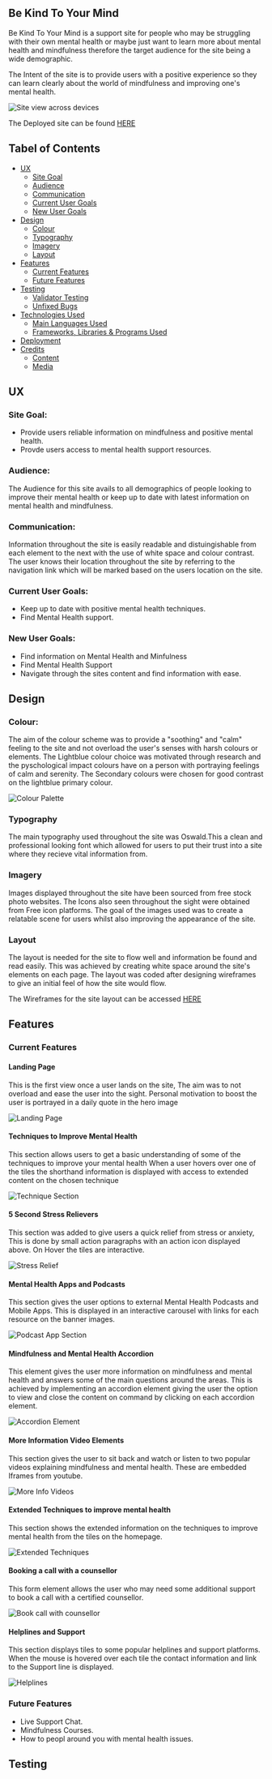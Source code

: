 ## Be Kind To Your Mind
Be Kind To Your Mind is a support site for people who may be struggling with their own mental health or maybe just want to learn more about mental health and mindfulness therefore the target audience for the site being a wide demographic. 

The Intent of the site is to provide users with a positive experience so they can learn clearly about the world of mindfulness and improving one's mental health.

![Site view across devices](/assets/images-readme/media-responsivenss.png)

The Deployed site can be found [HERE](https://scottsmyth56.github.io/BeKindToYourMind/)

## Tabel of Contents
+ [UX](#ux "UX")
  + [Site Goal](#site-goal "Site Goal")
  + [Audience](#audience "Audience")
  + [Communication](#communication "Communication")
  + [Current User Goals](#current-user-goals "Current User Goals")
  + [New User Goals](#new-user-goals "New User Goals")
+ [Design](#design "Design")
  + [Colour](#colour "Colour")
  + [Typography](#typography "Typography")
  + [Imagery](#imagery "Imagery")
  + [Layout](#layout "Layout")
+ [Features](#features "Features")
  + [Current Features](#current-features "Current Features")
  + [Future Features](#future-features "Future Features")
+ [Testing](#testing "Testing")
  + [Validator Testing](#validator-testing "Validator Testing")
  + [Unfixed Bugs](#unfixed-bugs "Unfixed Bugs")
+ [Technologies Used](#technologies-used "Technologies Used")
  + [Main Languages Used](#main-languages-used "Main Languages Used")
  + [Frameworks, Libraries & Programs Used](#frameworks-libraries-programs-used "Frameworks, Libraries & Programs Used")
+ [Deployment](#deployment "Deployment")
+ [Credits](#credits "Credits")
  + [Content](#content "Content")
  + [Media](#media "Media")

## UX
### Site Goal:
- Provide users reliable information on mindfulness and positive mental health.
- Provde users access to mental health support resources.

### Audience:
The Audience for this site avails to all demographics of people looking to improve their mental health or keep up to date with latest information on mental health and mindfulness.

### Communication:
Information throughout the site is easily readable and distuingishable from each element to the next with the use of white space and colour contrast. 
The user knows their location throughout the site by referring to the navigation link which will be marked based on the users location on the site.

### Current User Goals:
- Keep up to date with positive mental health techniques.
- Find Mental Health support.

### New User Goals:
- Find information on Mental Health and Minfulness
- Find Mental Health Support
- Navigate through the sites content and find information with ease.

## Design

### Colour:

The aim of the colour scheme was to provide a "soothing" and "calm" feeling to the site and not overload the user's senses with harsh colours or elements.
The Lightblue colour choice was motivated through research and the pyschological impact colours have on a person with portraying feelings of calm and serenity.
The Secondary colours were chosen for good contrast on the lightblue primary colour.

![Colour Palette](assets/images-readme/Colour-pallette.png)

### Typography

The main typography used throughout the site was Oswald.This a clean and professional looking font which allowed for users to put their trust into a site where they recieve vital information from.

### Imagery

Images displayed throughout the site have been sourced from free stock photo websites. The Icons also seen throughout the sight were obtained from Free icon platforms. The goal of the images used was to create a relatable scene for users whilst also improving the appearance of the site.

### Layout

The layout is needed for the site to flow well and information be found and read easily. This was achieved by creating white space around the site's elements on each page. The layout was coded after designing wireframes to give an initial feel of how the site would flow.

The Wireframes for the site layout can be accessed [HERE](/assets/images-readme/)

## Features 

### Current Features 

#### Landing Page 

This is the first view once a user lands on the site, The aim was to not overload and ease the user into the sight.
Personal motivation to boost the user is portrayed in a daily quote in the hero image

![Landing Page](assets/images-readme/Landing-page.png)

#### Techniques to Improve Mental Health

This section allows users to get a basic understanding of some of the techniques to improve your mental health
When a user hovers over one of the tiles the shorthand information is displayed with access to extended content on the chosen technique

![Technique Section](assets/images-readme/techniques-section.png)

#### 5 Second Stress Relievers

This section was added to give users a quick relief from stress or anxiety, This is done by small action paragraphs with an action icon displayed above.
On Hover the tiles are interactive.


![Stress Relief](assets/images-readme/stress-relief-section.png)

#### Mental Health Apps and Podcasts

This section gives the user options to external Mental Health Podcasts and Mobile Apps. This is displayed in an interactive carousel with links for each resource on the banner images.

![Podcast App Section](assets/images-readme/podcast-app-section.png)

#### Mindfulness and Mental Health Accordion

This element gives the user more information on mindfulness and mental health and answers some of the main questions around the areas. This is achieved by implementing an accordion element giving the user the option to view and close the content on command by clicking on each accordion element.

![Accordion Element](assets/images-readme/accordion-element.png)

#### More Information Video Elements

This section gives the user to sit back and watch or listen to two popular videos explaining mindfulness and mental health. These are embedded Iframes from youtube.

![More Info Videos](assets/images-readme/more-information-section.png)

#### Extended Techniques to improve mental health

This section shows the extended information on the techniques to improve mental health from the tiles on the homepage.

![Extended Techniques](assets/images-readme/extended-techniques-section.png)

#### Booking a call with a counsellor

This form element allows the user who may need some additional support to book a call with a certified counsellor.

![Book call with counsellor](assets/images-readme/book-call.png)

#### Helplines and Support

This section displays tiles to some popular helplines and support platforms. When the mouse is hovered over each tile the contact information and link to the Support line is displayed.

![Helplines](assets/images-readme/Helpline-section.png)


### Future Features

- Live Support Chat.
- Mindfulness Courses.
- How to peopl around you with mental health issues.

## Testing




